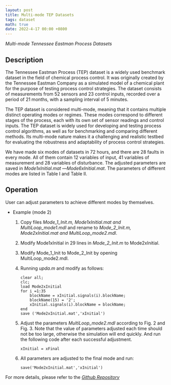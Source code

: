 ```yaml
---
layout: post
title: Multi-mode TEP Datasets
tags: dataset
math: true
date: 2022-4-17 00:00 +0800
---
```


*Multi-mode Tennessee Eastman Process Datasets*

## Description

The Tennessee Eastman Process (TEP) dataset is a widely used benchmark dataset in the field of chemical process control. It was originally created by the Tennessee Eastman Company as a simulated model of a chemical plant for the purpose of testing process control strategies. The dataset consists of measurements from 52 sensors and 23 control inputs, recorded over a period of 21 months, with a sampling interval of 5 minutes.

The TEP dataset is considered multi-mode, meaning that it contains multiple distinct operating modes or regimes. These modes correspond to different stages of the process, each with its own set of sensor readings and control inputs. The TEP dataset is widely used for developing and testing process control algorithms, as well as for benchmarking and comparing different methods. Its multi-mode nature makes it a challenging and realistic testbed for evaluating the robustness and adaptability of process control strategies.

We have made six modes of datasets in 72 hours, and there are 28 faults in every mode. All of them contain 12 variables of input, 41 variables of measurement and 28 variables of disturbance. The adjusted parameters are saved in *Mode1xInitial.mat* —*Mode6xInitial.mat*. The parameters of different modes are listed in Table I and Table II.

## Operation

User can adjust parameters to achieve different modes by themselves.

- Example (mode 2)

  1. Copy files  *Mode_1_Init.m, Mode1xInitial.mat and MultiLoop_mode1.mdl* and rename to *Mode_2_Init.m, Mode2xInitial.mat and MultiLoop_mode2.mdl*.
  2. Modify Mode1xInitial in 29 lines in *Mode_2_Init.m* to Mode2xInitial.
  3. Modify Mode_1_Init to Mode_2_Init by opening MultiLoop_mode2.mdl.
  4. Running *upda.m* and modify as follows:

     ```
     clear all;
     clc;
     load Mode2xInitial
     for i =1:35
         blockName = xInitial.signals(i).blockName;
         blockName(15) = '2';
         xInitial.signals(i).blockName = blockName;
     end
     save ('Mode2xInitial.mat','xInitial')
     ```

  5. Adjust the  parameters *MultiLoop_mode2.mdl* according to  Fig. 2 and Fig. 3. Note that the value of parameters adjusted each time should not be too large, otherwise the simulation will end quickly. And run the following code after each successful adjustment.

     ```
     xInitial = xFinal
     ```

  6. All parameters are adjusted to the final mode and run:

     ```
     save('Mode2xInitial.mat','xInitial')
     ```

For more details, please refer to the [*Github Repository*](https://github.com/liuzy0708/MultimodeTEP)

